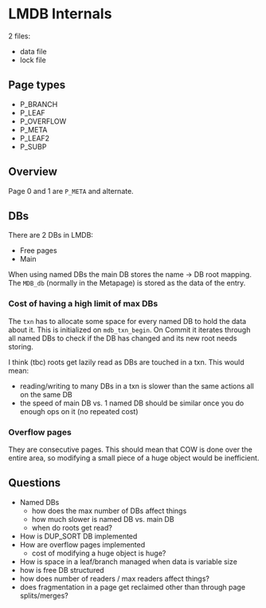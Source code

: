# LMDB Internals

2 files:
- data file
- lock file

## Page types

- P_BRANCH
- P_LEAF
- P_OVERFLOW
- P_META
- P_LEAF2
- P_SUBP

## Overview

Page 0 and 1 are `P_META` and alternate.

## DBs

There are 2 DBs in LMDB:
- Free pages
- Main

When using named DBs the main DB stores the name -> DB root mapping. 
The `MDB_db` (normally in the Metapage) is stored as the data of the entry.

### Cost of having a high limit of max DBs

The `txn` has to allocate some space for every named DB to hold the data about it. 
This is initialized on `mdb_txn_begin`. On Commit it iterates through all named DBs 
to check if the DB has changed and its new root needs storing.

I think (tbc) roots get lazily read as DBs are touched in a txn. This would mean:
- reading/writing to many DBs in a txn is slower than the same actions all on the same DB
- the speed of main DB vs. 1 named DB should be similar once you do enough ops on it (no repeated cost)

### Overflow pages

They are consecutive pages. This should mean that COW is done over the entire area,
so modifying a small piece of a huge object would be inefficient.

## Questions
- Named DBs
  - how does the max number of DBs affect things
  - how much slower is named DB vs. main DB
  - when do roots get read?
- How is DUP_SORT DB implemented
- How are overflow pages implemented
  - cost of modifying a huge object is huge?
- How is space in a leaf/branch managed when data is variable size
- how is free DB structured
- how does number of readers / max readers affect things?
- does fragmentation in a page get reclaimed other than through page splits/merges?
